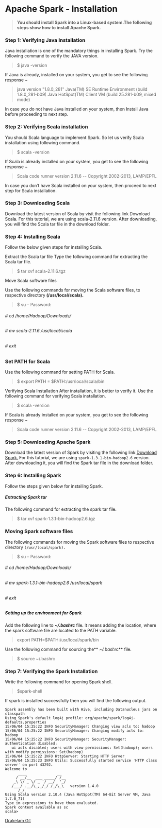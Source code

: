 # Apache Spark - Installation
>  **You should install Spark into a Linux-based system.The following steps show how to install Apache Spark.**


### Step 1: Verifying Java Installation
Java installation is one of the mandatory things in installing Spark. Try the following command to verify the JAVA version.

> $ java -version

If Java is already, installed on your system, you get to see the following response −

> java version "1.8.0_281"
Java(TM) SE Runtime Environment (build 1.8.0_281-b09)
Java HotSpot(TM) Client VM (build 25.281-b09, mixed mode)

In case you do not have Java installed on your system, then Install Java before proceeding to next step.

### Step 2: Verifying Scala installation
You should Scala language to implement Spark. So let us verify Scala installation using following command.

> $ scala -version

If Scala is already installed on your system, you get to see the following response −

> Scala code runner version 2.11.6 -- Copyright 2002-2013, LAMP/EPFL

In case you don’t have Scala installed on your system, then proceed to next step for Scala installation.

### Step 3: Downloading Scala
Download the latest version of Scala by visit the following link Download Scala. For this tutorial, we are using scala-2.11.6 version. After downloading, you will find the Scala tar file in the download folder.

### Step 4: Installing Scala
Follow the below given steps for installing Scala.

Extract the Scala tar file
Type the following command for extracting the Scala tar file.

> $ tar xvf scala-2.11.6.tgz

Move Scala software files

Use the following commands for moving the Scala software files, to respective directory **(/usr/local/scala).**

> $ su – 
Password: 
###### # cd /home/Hadoop/Downloads/ 
###### # mv scala-2.11.6 /usr/local/scala 
###### # exit

### Set PATH for Scala
Use the following command for setting PATH for Scala.

> $ export PATH = $PATH:/usr/local/scala/bin

Verifying Scala Installation
After installation, it is better to verify it. Use the following command for verifying Scala installation.

> $	scala -version

If Scala is already installed on your system, you get to see the following response −

> Scala code runner version 2.11.6 -- Copyright 2002-2013, LAMP/EPFL

### Step 5: Downloading Apache Spark
Download the latest version of Spark by visiting the following link [Download Spark.](https://spark.apache.org/downloads.html "Download Spark.") For this tutorial, we are using `spark-1.3.1-bin-hadoop2.6` version. After downloading it, you will find the Spark tar file in the download folder.

### Step 6: Installing Spark
Follow the steps given below for installing Spark.

##### Extracting Spark tar
The following command for extracting the spark tar file.

> $ tar xvf spark-1.3.1-bin-hadoop2.6.tgz 

### Moving Spark software files
The following commands for moving the Spark software files to respective directory `(/usr/local/spark).`

> $ su – 
Password:  
###### # cd /home/Hadoop/Downloads/ 
###### # mv spark-1.3.1-bin-hadoop2.6 /usr/local/spark 
###### # exit

##### Setting up the environment for Spark
Add the following line to ***~/.bashrc*** file. It means adding the location, where the spark software file are located to the PATH variable.

> export PATH=$PATH:/usr/local/spark/bin

Use the following command for sourcing the** *~/.bashrc*** file.

> $ source ~/.bashrc

### Step 7: Verifying the Spark Installation
Write the following command for opening Spark shell.

> $spark-shell

If spark is installed successfully then you will find the following output.

    Spark assembly has been built with Hive, including Datanucleus jars on classpath 
    Using Spark's default log4j profile: org/apache/spark/log4j-defaults.properties 
    15/06/04 15:25:22 INFO SecurityManager: Changing view acls to: hadoop 
    15/06/04 15:25:22 INFO SecurityManager: Changing modify acls to: hadoop
    15/06/04 15:25:22 INFO SecurityManager: SecurityManager: authentication disabled;
       ui acls disabled; users with view permissions: Set(hadoop); users with modify permissions: Set(hadoop) 
    15/06/04 15:25:22 INFO HttpServer: Starting HTTP Server 
    15/06/04 15:25:23 INFO Utils: Successfully started service 'HTTP class server' on port 43292. 
    Welcome to 
          ____              __ 
         / __/__  ___ _____/ /__ 
        _\ \/ _ \/ _ `/ __/  '_/ 
       /___/ .__/\_,_/_/ /_/\_\   version 1.4.0 
          /_/  
    Using Scala version 2.10.4 (Java HotSpot(TM) 64-Bit Server VM, Java 1.7.0_71) 
    Type in expressions to have them evaluated. 
    Spark context available as sc  
    scala>

[Drakelam Git](https://github.com/drakelam/Apache-Spark-Tutorial "Drakelam Git")

